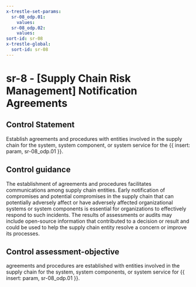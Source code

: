 ```yaml
---
x-trestle-set-params:
  sr-08_odp.01:
    values:
  sr-08_odp.02:
    values:
sort-id: sr-08
x-trestle-global:
  sort-id: sr-08
---
```


# sr-8 - \[Supply Chain Risk Management\] Notification Agreements

## Control Statement

Establish agreements and procedures with entities involved in the supply chain for the system, system component, or system service for the {{ insert: param, sr-08_odp.01 }}.

## Control guidance

The establishment of agreements and procedures facilitates communications among supply chain entities. Early notification of compromises and potential compromises in the supply chain that can potentially adversely affect or have adversely affected organizational systems or system components is essential for organizations to effectively respond to such incidents. The results of assessments or audits may include open-source information that contributed to a decision or result and could be used to help the supply chain entity resolve a concern or improve its processes.

## Control assessment-objective

agreements and procedures are established with entities involved in the supply chain for the system, system components, or system service for {{ insert: param, sr-08_odp.01 }}.
